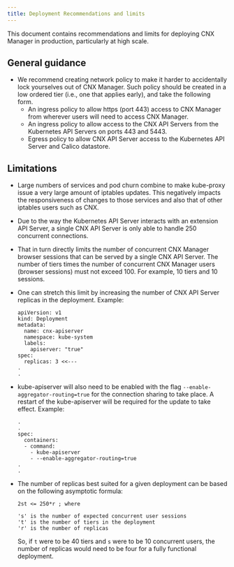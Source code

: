```yaml
---
title: Deployment Recommendations and limits
---
```


This document contains recommendations and limits for deploying CNX Manager in production, particularly at high scale.

## General guidance

- We recommend creating network policy to make it harder to accidentally lock yourselves out of CNX Manager.  Such policy should be created in a low ordered tier (i.e., one that applies early), and take the following form.
  - An ingress policy to allow https (port 443) access to CNX Manager from wherever users will need to access CNX Manager.
  - An ingress policy to allow access to the CNX API Servers from the Kubernetes API Servers on ports 443 and 5443.
  - Egress policy to allow CNX API Server access to the Kubernetes API Server and Calico datastore.


## Limitations

- Large numbers of services and pod churn combine to make kube-proxy issue a very large amount of iptables updates.  This negatively impacts the responsiveness of changes to those services and also that of other iptables users such as CNX.
- Due to the way the Kubernetes API Server interacts with an extension API Server, a single CNX API Server is only able to handle 250 concurrent connections.
- That in turn directly limits the number of concurrent CNX Manager browser sessions that can be served by a single CNX API Server. The number of tiers times the number of concurrent CNX Manager users (browser sessions) must not exceed 100.  For example, 10 tiers and 10 sessions.
- One can stretch this limit by increasing the number of CNX API Server replicas in the deployment. Example:
   ```
   apiVersion: v1
   kind: Deployment
   metadata:
     name: cnx-apiserver
     namespace: kube-system
     labels:
       apiserver: "true"
   spec:
     replicas: 3 <<---
   .
   .
   ```
- kube-apiserver will also need to be enabled with the flag `--enable-aggregator-routing=true` for the connection sharing to take place. A restart of the kube-apiserver will be required for the update to take effect. Example:

   ```
   .
   .
   spec:
     containers:
     - command:
       - kube-apiserver
       - --enable-aggregator-routing=true 
   .
   .
   ```
- The number of replicas best suited for a given deployment can be based on the following asymptotic formula:

   ```
   2st <= 250*r ; where

   's' is the number of expected concurrent user sessions
   't' is the number of tiers in the deployment
   'r' is the number of replicas
   ```
   So, if `t` were to be 40 tiers and `s` were to be 10 concurrent users, the number of replicas would need to be four for a fully functional deployment.

